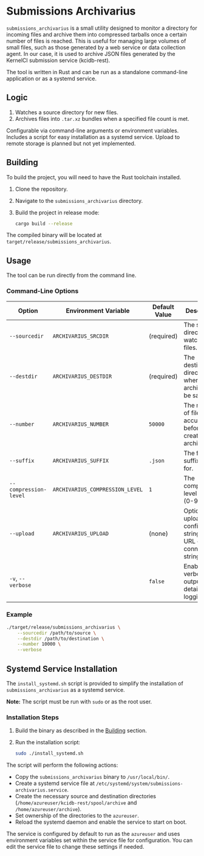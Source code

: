 # Submissions Archivarius

`submissions_archivarius` is a small utility designed to monitor a directory for incoming files and archive them into compressed tarballs once a certain number of files is reached. This is useful for managing large volumes of small files, such as those generated by a web service or data collection agent.
In our case, it is used to archive JSON files generated by the KernelCI submission service (kcidb-rest).

The tool is written in Rust and can be run as a standalone command-line application or as a systemd service.

## Logic

1) Watches a source directory for new files.
2) Archives files into `.tar.xz` bundles when a specified file count is met.

Configurable via command-line arguments or environment variables. Includes a script for easy installation as a systemd service.
Upload to remote storage is planned but not yet implemented.

## Building

To build the project, you will need to have the Rust toolchain installed.

1.  Clone the repository.
2.  Navigate to the `submissions_archivarius` directory.
3.  Build the project in release mode:

    ```bash
    cargo build --release
    ```

The compiled binary will be located at `target/release/submissions_archivarius`.

## Usage

The tool can be run directly from the command line.

### Command-Line Options

| Option                | Environment Variable            | Default Value | Description                                                                 |
| --------------------- | ------------------------------- | ------------- | --------------------------------------------------------------------------- |
| `--sourcedir`         | `ARCHIVARIUS_SRCDIR`            | (required)    | The source directory to watch for files.                                    |
| `--destdir`           | `ARCHIVARIUS_DESTDIR`           | (required)    | The destination directory where archives will be saved.                     |
| `--number`            | `ARCHIVARIUS_NUMBER`            | `50000`       | The number of files to accumulate before creating an archive.               |
| `--suffix`            | `ARCHIVARIUS_SUFFIX`            | `.json`       | The file suffix to look for.                                                |
| `--compression-level` | `ARCHIVARIUS_COMPRESSION_LEVEL` | `1`           | The compression level for xz (0-9).                                         |
| `--upload`            | `ARCHIVARIUS_UPLOAD`            | (none)        | Optional upload configuration string (e.g., a URL or connection string).    |
| `-v`, `--verbose`     |                                 | `false`       | Enable verbose output for detailed logging.                                 |

### Example

```bash
./target/release/submissions_archivarius \
    --sourcedir /path/to/source \
    --destdir /path/to/destination \
    --number 10000 \
    --verbose
```

## Systemd Service Installation

The `install_systemd.sh` script is provided to simplify the installation of `submissions_archivarius` as a systemd service.

**Note:** The script must be run with `sudo` or as the root user.

### Installation Steps

1.  Build the binary as described in the [Building](#building) section.
2.  Run the installation script:

    ```bash
    sudo ./install_systemd.sh
    ```

The script will perform the following actions:

-   Copy the `submissions_archivarius` binary to `/usr/local/bin/`.
-   Create a systemd service file at `/etc/systemd/system/submissions-archivarius.service`.
-   Create the necessary source and destination directories (`/home/azureuser/kcidb-rest/spool/archive` and `/home/azureuser/archive`).
-   Set ownership of the directories to the `azureuser`.
-   Reload the systemd daemon and enable the service to start on boot.

The service is configured by default to run as the `azureuser` and uses environment variables set within the service file for configuration. You can edit the service file to change these settings if needed.

